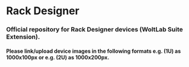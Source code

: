 # Rack Designer
### Official repository for Rack Designer devices (WoltLab Suite Extension).

#### Please link/upload device images in the following formats e.g. **(1U) as 1000x100px** or e.g. **(2U) as 1000x200px**.
